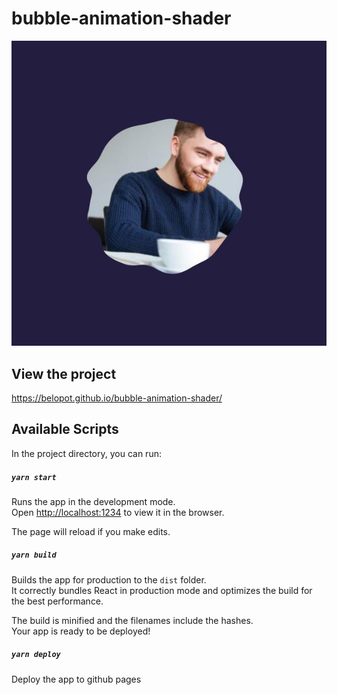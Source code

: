 # bubble-animation-shader
 
![1](https://github.com/belopot/bubble-animation-shader/blob/master/screenshots/1.JPG)

## View the project
https://belopot.github.io/bubble-animation-shader/
 

## Available Scripts

In the project directory, you can run:

##### `yarn start`

Runs the app in the development mode.<br/>
Open [http://localhost:1234](http://localhost:1234) to view it in the browser.

The page will reload if you make edits.<br/>


##### `yarn build`

Builds the app for production to the `dist` folder.<br/>
It correctly bundles React in production mode and optimizes the build for the best performance.

The build is minified and the filenames include the hashes.<br/>
Your app is ready to be deployed!

##### `yarn deploy`

Deploy the app to github pages
